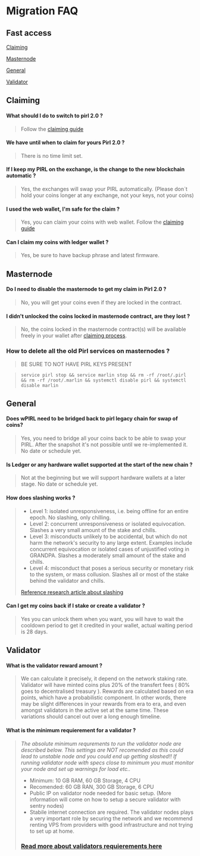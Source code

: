 # Migration FAQ

## Fast access
[Claiming](#claiming)

[Masternode](#masternode)

[General](#general)

[Validator](#validator)

## Claiming

#### What should I do to switch to pirl 2.0 ?
> Follow the [claiming guide](./claims_coins.md)

#### We have until when to claim for yours Pirl 2.0 ?
>There is no time limit set.

#### If I keep my PIRL on the exchange, is the change to the new blockchain automatic ?
> Yes, the exchanges will swap your PIRL automatically. (Please don´t hold your coins longer at any exchange, not your keys, not your coins)

#### I used the web wallet, I'm safe for the claim ?
> Yes, you can claim your coins with web wallet. Follow the [claiming guide](./claims_coins.md)

#### Can I claim my coins with ledger wallet ?
> Yes, be sure to have backup phrase and latest firmware.

## Masternode

#### Do I need to disable the masternode to get my claim in Pirl 2.0 ?
> No, you will get your coins even if they are locked in the contract.

#### I didn't unlocked the coins locked in masternode contract, are they lost ?
> No, the coins locked in the masternode contract(s) will be available freely in your wallet after [claiming process](./claims_coins.md).

### How to delete all the old Pirl services on masternodes ?
> BE SURE TO NOT HAVE PIRL KEYS PRESENT 

> ``` service pirl stop && service marlin stop && rm -rf /root/.pirl && rm -rf /root/.marlin && systemctl disable pirl && systemctl disable marlin ```

## General

#### Does wPIRL need to be bridged back to pirl legacy chain for swap of coins? 
> Yes, you need to bridge all your coins back to be able to swap your PIRL. After the snapshot it's not possible until we re-implemented it. No date or schedule yet.

#### Is Ledger or any hardware wallet supported at the start of the new chain ? 
> Not at the beginning but we will support hardware wallets at a later stage. No date or schedule yet.

#### How does slashing works ?
> - Level 1: isolated unresponsiveness, i.e. being offline for an entire epoch. No slashing, only chilling.
>- Level 2: concurrent unresponsiveness or isolated equivocation. Slashes a very small amount of the stake and chills.
>- Level 3: misconducts unlikely to be accidental, but which do not harm the network's security to any large extent. Examples include concurrent equivocation or isolated cases of unjustified voting in GRANDPA. Slashes a moderately small amount of the stake and chills.
>- Level 4: misconduct that poses a serious security or monetary risk to the system, or mass collusion. Slashes all or most of the stake behind the validator and chills.
>
>[Reference research article about slashing](https://research.web3.foundation/en/latest/polkadot/slashing.html)

#### Can I get my coins back if I stake or create a validator ?
> Yes you can unlock them when you want, you will have to wait the cooldown period to get it credited in your wallet, actual waiting period is 28 days.

## Validator

#### What is the validator reward amount ?
> We can calculate it precisely, it depend on the network staking rate. Validator will have minted coins plus 20% of the transfert fees ( 80% goes to decentralised treasury ). Rewards are calculated based on era points, which have a probabilistic component. In other words, there may be slight differences in your rewards from era to era, and even amongst validators in the active set at the same time. These variations should cancel out over a long enough timeline.

#### What is the minimum requierement for a validator ?
> *The absolute minimum requrements to run the validator node are described below. This settings are NOT recomended as this could lead to unstable node and you could end up getting slashed!! If running validator node with specs close to minimum you must monitor your node and set up warnings for load etc..*
>
>* Minimum: 10 GB RAM, 60 GB Storage, 4 CPU 
>* Recomended: 60 GB RAN, 300 GB Storage, 6 CPU
>* Public IP on validator node needed for basic setup. 
(More information will come on how to setup a secure validator with sentry nodes)
>* Stabile internet connection are required. The validator nodes plays a very important role by securing the network and we recommend renting VPS from providers with good infrastructure and not trying to set up at home. 
> ### [Read more about validators requierements here](../validator_guide/guides_how_to_validate.md) 

